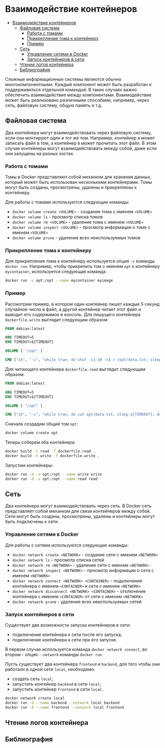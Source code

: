 # Взаимодействие контейнеров

- [Взаимодействие контейнеров](#взаимодействие-контейнеров)
  - [Файловая система](#файловая-система)
    - [Работа с томами](#работа-с-томами)
    - [Прикрепление тома к контейнеру](#прикрепление-тома-к-контейнеру)
    - [Пример](#пример)
  - [Сеть](#сеть)
    - [Управление сетями в Docker](#управление-сетями-в-docker)
    - [Запуск контейнеров в сети](#запуск-контейнеров-в-сети)
  - [Чтение логов контейнера](#чтение-логов-контейнера)
  - [Библиография](#библиография)

Сложные информационные системы являются обычно многокомпонентными. Каждый компонент может быть разработан и поддерживаться отдельной командой. В таких случаях важно обеспечить взаимодействие между компонентами. Взаимодействие может быть реализовано различными способами, например, через сеть, файловую систему, общую память и т.д.

## Файловая система

Два контейнера могут взаимодействовать через файловую систему, если они монтируют один и тот же том. Например, контейнер `A` может записать файл в том, а контейнер `B` может прочитать этот файл. В этом случае контейнеры могут взаимодействовать между собой, даже если они запущены на разных хостах.

### Работа с томами

Томы в Docker представляют собой механизм для хранения данных, который может быть использован несколькими контейнерами. Томы могут быть созданы, просмотрены, удалены и прикреплены к контейнеру.

Для работы с томами используются следующие команды:

- `docker volume create <VOLUME>` - создание тома с именем `<VOLUME>`
- `docker volume ls` - просмотр списка томов
- `docker volume rm <VOLUME>` - удаление тома с именем `<VOLUME>`
- `docker volume inspect <VOLUME>` - просмотр информации о томе с именем `<VOLUME>`
- `docker volume prune` - удаление всех неиспользуемых томов

### Прикрепление тома к контейнеру

Для прикрепления тома к контейнеру используется опция `-v` команды `docker run`. Например, чтобы прикрепить том с именем `opt` к контейнеру `mycontainer`, используется следующая команда:

```bash
docker run -v opt:/opt --name mycontainer myimage
```

### Пример

Рассмотрим пример, в котором один контейнер пишет каждые 5 секунд случайное число в файл, а другой контейнер читает этот файл и выводит его содержимое в консоль. Для пишущего контейнера `dockerfile.write` выглядит следующим образом:

```Dockerfile
FROM debian:latest

ARG TIMEOUT=5
ENV TIMEOUT=${TIMEOUT}

VOLUME [ "/opt" ]

CMD ["sh", "-c", "while true; do shuf -i1-10 -n1 > /opt/data.txt; sleep ${TIMEOUT}; done"]
```

Для читающего контейнера `dockerfile.read` выглядит следующим образом:

```Dockerfile
FROM debian:latest

ARG TIMEOUT=5
ENV TIMEOUT=${TIMEOUT}

VOLUME [ "/opt" ]

CMD ["sh", "-c", "while true; do cat opt/data.txt; sleep ${TIMEOUT}; done"]
```

Сначала создадим общий том `opt`:

```bash
docker volume create opt
```

Теперь соберем оба контейнера:

```bash
docker build -t read -f dockerfile.read .
docker build -t write -f dockerfile.write .
```

Запустим контейнеры:

```bash
docker run -d -v opt:/opt --name write write
docker run -d -v opt:/opt --name read read
```

## Сеть

Два контейнера могут взаимодействовать через сеть. В Docker сеть представляет собой механизм для связи контейнеров между собой. Сети могут быть созданы, просмотрены, удалены и контейнеры могут быть подключены к сети.

### Управление сетями в Docker

Для работы с сетями используются следующие команды:

- `docker network create <NETWORK>` - создание сети с именем `<NETWORK>`
- `docker network ls` - просмотр списка сетей
- `docker network rm <NETWORK>` - удаление сети с именем `<NETWORK>`
- `docker network inspect <NETWORK>` - просмотр информации о сети с именем `<NETWORK>`
- `docker network connect <NETWORK> <CONTAINER>` - подключение контейнера с именем `<CONTAINER>` к сети с именем `<NETWORK>`
- `docker network disconnect <NETWORK> <CONTAINER>` - отключение контейнера с именем `<CONTAINER>` от сети с именем `<NETWORK>`
- `docker network prune` - удаление всех неиспользуемых сетей

### Запуск контейнеров в сети

Существует две возможности запуска контейнеров в сети:

- подключение контейнера к сети после его запуска;
- подключение контейнера к сети при его запуске.

В первом случае используется команда `docker network connect`, во втором - опция `--network` команды `docker run`.

Пусть существует два контейнера `frontend` и `backend`, для того чтобы они работали в одной сети `local`, необходимо:

- создать сеть `local`;
- запустить контейнер `backend` в сети `local`;
- запустить контейнер `frontend` в сети `local`.

```bash
docker network create local
docker run -d --name backend --network local backend
docker run -d --name frontend --network local frontend
```


## Чтение логов контейнера

## Библиография
